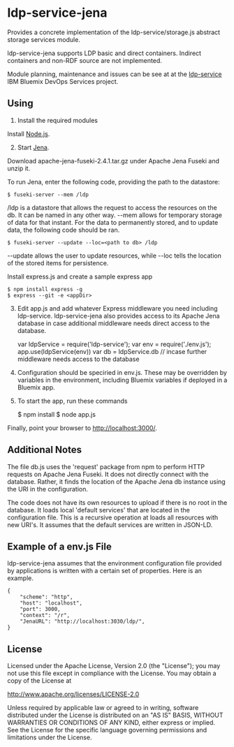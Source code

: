 # ldp-service-jena

Provides a concrete implementation of the ldp-service/storage.js abstract storage services module.

ldp-service-jena supports LDP basic and direct containers. Indirect
containers and non-RDF source are not implemented.


Module planning, maintenance and issues can be see at at the [ldp-service](https://hub.jazz.net/project/jamsden/ldp-service/overview) IBM Bluemix DevOps Services project.


## Using

1) Install the required modules

Install [Node.js](http://nodejs.org). 

2) Start [Jena](https://jena.apache.org/download/index.cgi). 

Download apache-jena-fuseki-2.4.1.tar.gz under Apache Jena Fuseki and unzip it.

To run Jena, enter the following code, providing the path to the datastore:

	$ fuseki-server --mem /ldp

/ldp is a datastore that allows the request to access the resources on the db. It can be named in any other way. --mem allows for temporary storage of data
for that instant. For the data to permanently stored, and to update data, the following code should be ran.

	$ fuseki-server --update --loc=<path to db> /ldp

--update allows the user to update resources, while --loc tells the location of the stored items for persistence.

Install express.js and create a sample express app

	$ npm install express -g
	$ express --git -e <appDir>

3) Edit app.js and add whatever Express middleware you need including ldp-service. ldp-service-jena also provides access to its Apache Jena database in case additional middleware needs direct access to the database.

	var ldpService = require('ldp-service');
	var env = require('./env.js');
	app.use(ldpService(env))
	var db = ldpService.db // incase further middleware needs access to the database

4) Configuration should be speciried in env.js. These may be overridden by variables in the environment, including Bluemix variables if deployed in a Bluemix app.

4) To start the app, run these commands

    $ npm install
    $ node app.js

Finally, point your browser to
[http://localhost:3000/](http://localhost:3000/).


## Additional Notes

The file db.js uses the 'request' package from npm to perform HTTP requests on Apache Jena Fuseki. It does not directly connect with the database. Rather, it
finds the location of the Apache Jena db instance using the URI in the configuration.

The code does not have its own resources to upload if there is no root in the database. It loads local 'default services' that are located in the configuration
file. This is a recursive operation at loads all resources with new URI's. It assumes that the default services are written in JSON-LD.


## Example of a env.js File

ldp-service-jena assumes that the environment configuration file provided by applications is written with a certain set of properties. Here is an example.

    {
		"scheme": "http",
		"host": "localhost",
		"port": 3000,
		"context": "/r",
		"JenaURL": "http://localhost:3030/ldp/",
    }


## License

Licensed under the Apache License, Version 2.0 (the "License"); you may not use this file except in compliance with the License. You may obtain a copy of the License at

   http://www.apache.org/licenses/LICENSE-2.0

Unless required by applicable law or agreed to in writing, software distributed under the License is distributed on an "AS IS" BASIS, WITHOUT WARRANTIES OR CONDITIONS OF ANY KIND, either express or implied.
See the License for the specific language governing permissions and limitations under the License.
